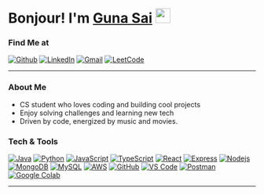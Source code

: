 <h1>Bonjour! I'm <a href="https://github.com/Guna1301">Guna Sai</a> <img src="https://emojis.slackmojis.com/emojis/images/1531849430/4246/blob-sunglasses.gif" width="30"/></h1>

### Find Me at
[![Github](http://img.shields.io/badge/-Github-black?style=flat-square&logo=github&link=https://github.com/Guna1301/)](https://github.com/Guna1301/)
[![LinkedIn](https://img.shields.io/badge/-LinkedIn-blue?style=flat-square&logo=linkedin&logoColor=white&link=https://www.linkedin.com/in/guna-sai-3673592ba/)](https://www.linkedin.com/in/guna-sai-3673592ba/)
[![Gmail](https://img.shields.io/badge/-Gmail-d14836?style=flat-square&logo=gmail&logoColor=white&link=mailto:gskotipalli2005@gmail.com)](mailto:gskotipalli2005@gmail.com)
[![LeetCode](https://img.shields.io/badge/-LeetCode-FFA116?style=flat-square&logo=LeetCode&logoColor=white&link=https://leetcode.com/u/Guna01/)](https://leetcode.com/u/Guna01/)

---

### About Me  
- CS student who loves coding and building cool projects  
- Enjoy solving challenges and learning new tech  
- Driven by code, energized by music and movies.


### Tech & Tools

[![Java](https://img.shields.io/badge/Java-007396?style=for-the-badge&logo=java&logoColor=white)]() [![Python](https://img.shields.io/badge/Python-3776AB?style=for-the-badge&logo=python&logoColor=white)]() [![JavaScript](https://img.shields.io/badge/JavaScript-F7DF1E?style=for-the-badge&logo=javascript&logoColor=black)]() [![TypeScript](https://img.shields.io/badge/TypeScript-3178C6?style=for-the-badge&logo=typescript&logoColor=white)]() [![React](https://img.shields.io/badge/React-007ACC?style=for-the-badge)]() [![Express](https://img.shields.io/badge/Express-d14836?style=for-the-badge)]() [![Nodejs](https://img.shields.io/badge/NodeJs-007ACC?style=for-the-badge)]()
[![MongoDB](https://img.shields.io/badge/MongoDB-47A248?style=for-the-badge&logo=mongodb&logoColor=white)]() [![MySQL](https://img.shields.io/badge/MySQL-4479A1?style=for-the-badge&logo=mysql&logoColor=white)]() [![AWS](https://img.shields.io/badge/AWS-FF9900?style=for-the-badge&logo=amazonaws&logoColor=white)]() [![GitHub](https://img.shields.io/badge/GitHub-181717?style=for-the-badge&logo=github&logoColor=white)]() [![VS Code](https://img.shields.io/badge/VS_Code-007ACC?style=for-the-badge&logo=visual-studio-code&logoColor=white)]() [![Postman](https://img.shields.io/badge/Postman-FF6C37?style=for-the-badge&logo=postman&logoColor=white)]() [![Google Colab](https://img.shields.io/badge/Google_Colab-F9AB00?style=for-the-badge&logo=googlecolab&logoColor=white)]()


---
<!--
### Stats
<p align="center">
  <img src="https://github-readme-stats.vercel.app/api?username=Guna1301&show_icons=true&theme=github_dark&hide_border=true" width="47%" alt="Guna1301 GitHub Stats"/>
  <img src="https://github-readme-stats.vercel.app/api/top-langs/?username=Guna1301&layout=compact&theme=github_dark&hide_border=true" width="40%" alt="Guna1301 GitHub Stats"/>
</p>
>
> *"The only way to do great work is to love what you do"* - **Steve Jobs** 
> <img align="right" src="https://komarev.com/ghpvc/?username=Guna1301" alt="Profile Views" style="margin-left:10px;" />


<!-- <details>
<summary> 💥 Working on </summary>
<br>
<p align="center">
<a href="https://github.com/Defcon27/Machine-Learning">
<img src="https://github-readme-stats-defcon27.vercel.app/api/pin/?username=Defcon27&repo=Machine-Learning&show_owner=true&theme=react" />
</a>&ensp;
<a href="https://github.com/Defcon27/Deep-Learning">
<img src="https://github-readme-stats-defcon27.vercel.app/api/pin/?username=Defcon27&repo=Deep-Learning&show_owner=true&theme=react" />
</a>
</p>
</details> -->



<!--
**Defcon27/Defcon27** is a ✨ _special_ ✨ repository because its `README.md` (this file) appears on your GitHub profile.

pic on right
<img height="270" src="sss.svg" align=right>

 
views
![Profile Views](https://komarev.com/ghpvc/?username=Defcon27)
[![HitCount](http://hits.dwyl.com/Defcon27/.svg)](http://hits.dwyl.com/Defcon27)


social modded badge
<a href="https://www.linkedin.com/in/michael-hoffmann-3b8933b1"><img src="https://img.shields.io/badge/linkedin-%230077B5.svg?&style=for-the-badge&logo=linkedin&logoColor=white" height=25></a>


language badges:
![Python](https://img.shields.io/badge/Python-FECE00?style=flat&logo=Python&logoColor=3776AB)
![C](https://img.shields.io/badge/C-00599C?style=flat&logo=c)
![C++](https://img.shields.io/badge/C++-00599C?style=flat&logo=c%2b%2b)

![HTML5](https://img.shields.io/badge/HTML5-E34F26?style=flat&logo=html5&logoColor=white)
![CSS3](https://img.shields.io/badge/CSS3-1572B6?style=flat&logo=css3)
![Bootstrap](https://img.shields.io/badge/Bootstrap-563D7C?style=flat&logo=bootstrap)
![JavaScript](https://img.shields.io/badge/JavaScript-555555?style=flat&logo=javascript)
![Nodejs](https://img.shields.io/badge/Nodejs-555555?style=flat&logo=Node.js)
![MongoDB](https://img.shields.io/badge/MongoDB-555555?style=flat&logo=mongodb)

![Git](https://img.shields.io/badge/Git-555555?style=flat-square&logo=git)
![GitHub](https://img.shields.io/badge/GitHub-181717?style=flat-square&logo=github)


-->
